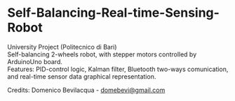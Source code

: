# Self-Balancing-Real-time-Sensing-Robot

University Project (Politecnico di Bari)  
Self-balancing 2-wheels robot, with stepper motors controlled by ArduinoUno board.  
Features: PID-control logic, Kalman filter,  Bluetooth two-ways comunication, and real-time sensor data graphical representation.

Credits: Domenico Bevilacqua - domebevi@gmail.com
